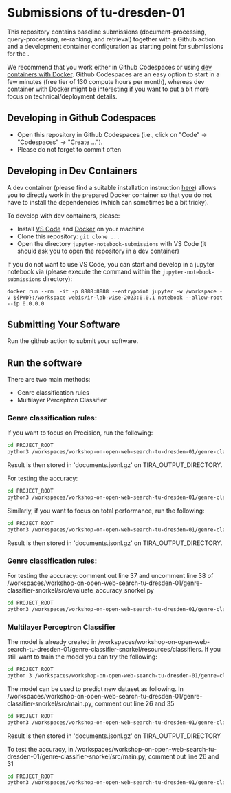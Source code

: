 # Submissions of tu-dresden-01

This repository contains baseline submissions (document-processing, query-processing, re-ranking, and retrieval) together with a Github action and a development container configuration as starting point for submissions for the [](). 

We recommend that you work either in Github Codespaces or using [dev containers with Docker](https://code.visualstudio.com/docs/devcontainers/containers). Github Codespaces are an easy option to start in a few minutes (free tier of 130 compute hours per month), whereas dev container with Docker might be interesting if you want to put a bit more focus on technical/deployment details.


## Developing in Github Codespaces

- Open this repository in Github Codespaces (i.e., click on "Code" -> "Codespaces" -> "Create ...").
- Please do not forget to commit often


## Developing in Dev Containers

A dev container (please find a suitable installation instruction [here](https://code.visualstudio.com/docs/devcontainers/containers)) allows you to directly work in the prepared Docker container so that you do not have to install the dependencies (which can sometimes be a bit tricky).

To develop with dev containers, please:

- Install [VS Code](https://code.visualstudio.com/download) and [Docker](https://docs.docker.com/engine/install/) on your machine
- Clone this repository: `git clone ...`
- Open the directory `jupyter-notebook-submissions` with VS Code (it should ask you to open the repository in a dev container)

If you do not want to use VS Code, you can start and develop in a jupyter notebook via (please execute the command within the `jupyter-notebook-submissions` directory):

```
docker run --rm  -it -p 8888:8888 --entrypoint jupyter -w /workspace -v ${PWD}:/workspace webis/ir-lab-wise-2023:0.0.1 notebook --allow-root --ip 0.0.0.0
```

## Submitting Your Software

Run the github action to submit your software.

## Run the software
There are two main methods:
- Genre classification rules
- Multilayer Perceptron Classifier

### Genre classification rules:
If you want to focus on Precision, run the following:

```bash
cd PROJECT_ROOT
python3 /workspaces/workshop-on-open-web-search-tu-dresden-01/genre-classifier-snorkel/src/snorkel_genre_classifier.py --input path/to/dataset --rules precision
```
Result is then stored in 'documents.jsonl.gz' on TIRA_OUTPUT_DIRECTORY.

For testing the accuracy:
```bash
cd PROJECT_ROOT
python3 /workspaces/workshop-on-open-web-search-tu-dresden-01/genre-classifier-snorkel/src/evaluate_accuracy_snorkel.py
```

Similarly, if you want to focus on total performance, run the following:
```bash
cd PROJECT_ROOT
python3 /workspaces/workshop-on-open-web-search-tu-dresden-01/genre-classifier-snorkel/src/snorkel_genre_classifier.py --input path/to/dataset --rules recall
```
Result is then stored in 'documents.jsonl.gz' on TIRA_OUTPUT_DIRECTORY.
### Genre classification rules:

For testing the accuracy:
comment out line 37 and uncomment line 38 of /workspaces/workshop-on-open-web-search-tu-dresden-01/genre-classifier-snorkel/src/evaluate_accuracy_snorkel.py
```bash
cd PROJECT_ROOT
python3 /workspaces/workshop-on-open-web-search-tu-dresden-01/genre-classifier-snorkel/src/evaluate_accuracy_snorkel.py.
```
### Multilayer Perceptron Classifier


The model is already created in /workspaces/workshop-on-open-web-search-tu-dresden-01/genre-classifier-snorkel/resources/classifiers.
If you still want to train the model you can try the following:
```bash
cd PROJECT_ROOT
python 3 /workspaces/workshop-on-open-web-search-tu-dresden-01/genre-classifier-snorkel/src/classifier-model.py
```

The model can be used to predict new dataset as following. In /workspaces/workshop-on-open-web-search-tu-dresden-01/genre-classifier-snorkel/src/main.py, comment out line 26 and 35
```bash
cd PROJECT_ROOT
python3 /workspaces/workshop-on-open-web-search-tu-dresden-01/genre-classifier-snorkel/src/main.py --input path/to/dataset
```
Result is then stored in 'documents.jsonl.gz' on TIRA_OUTPUT_DIRECTORY

To test the accuracy, in /workspaces/workshop-on-open-web-search-tu-dresden-01/genre-classifier-snorkel/src/main.py, comment out line 26 and 31
```bash
cd PROJECT_ROOT
python3 /workspaces/workshop-on-open-web-search-tu-dresden-01/genre-classifier-snorkel/src/main.py --input path/to/dataset
```





